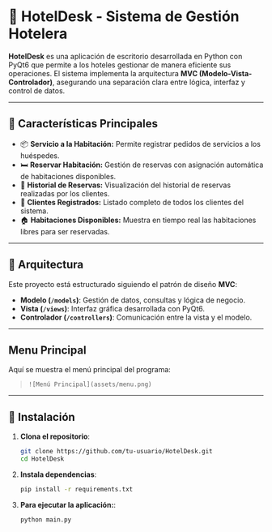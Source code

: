 # 🏨 HotelDesk - Sistema de Gestión Hotelera

**HotelDesk** es una aplicación de escritorio desarrollada en Python con PyQt6 que permite a los hoteles gestionar de manera eficiente sus operaciones. El sistema implementa la arquitectura **MVC (Modelo-Vista-Controlador)**, asegurando una separación clara entre lógica, interfaz y control de datos.

---

## 📌 Características Principales

- 📦 **Servicio a la Habitación:** Permite registrar pedidos de servicios a los huéspedes.
- 🛏️ **Reservar Habitación:** Gestión de reservas con asignación automática de habitaciones disponibles.
- 📖 **Historial de Reservas:** Visualización del historial de reservas realizadas por los clientes.
- 👤 **Clientes Registrados:** Listado completo de todos los clientes del sistema.
- 🏠 **Habitaciones Disponibles:** Muestra en tiempo real las habitaciones libres para ser reservadas.

---

## 🧱 Arquitectura

Este proyecto está estructurado siguiendo el patrón de diseño **MVC**:

- **Modelo (`/models`)**: Gestión de datos, consultas y lógica de negocio.
- **Vista (`/views`)**: Interfaz gráfica desarrollada con PyQt6.
- **Controlador (`/controllers`)**: Comunicación entre la vista y el modelo.

---

## Menu Principal

Aquí se muestra el menú principal del programa:

> `![Menú Principal](assets/menu.png)`

---

## 🚀 Instalación

1. **Clona el repositorio**:

   ```bash
   git clone https://github.com/tu-usuario/HotelDesk.git
   cd HotelDesk

2. **Instala dependencias**:

   ```bash
   pip install -r requirements.txt

3. **Para ejecutar la aplicación:**:

    ```bash
    python main.py